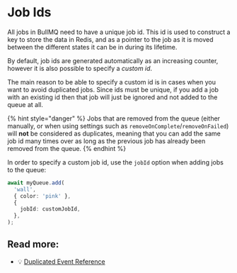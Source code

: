 # Job Ids

All jobs in BullMQ need to have a unique job id. This id is used to construct a key to store the data in Redis, and as a pointer to the job as it is moved between the different states it can be in during its lifetime.

By default, job ids are generated automatically as an increasing counter, however it is also possible to specify a _custom id_.

The main reason to be able to specify a custom id is in cases when you want to avoid duplicated jobs. Since ids must be unique, if you add a job with an existing id then that job will just be ignored and not added to the queue at all.

{% hint style="danger" %}
Jobs that are removed from the queue (either manually, or when using settings such as `removeOnComplete`/`removeOnFailed`) will **not** be considered as duplicates, meaning that you can add the same job id many times over as long as the previous job has already been removed from the queue.
{% endhint %}

In order to specify a custom job id, use the `jobId` option when adding jobs to the queue:

```typescript
await myQueue.add(
  'wall',
  { color: 'pink' },
  {
    jobId: customJobId,
  },
);
```

## Read more:

- 💡 [Duplicated Event Reference](https://api.docs.bullmq.io/interfaces/v4.QueueEventsListener.html#duplicated)
